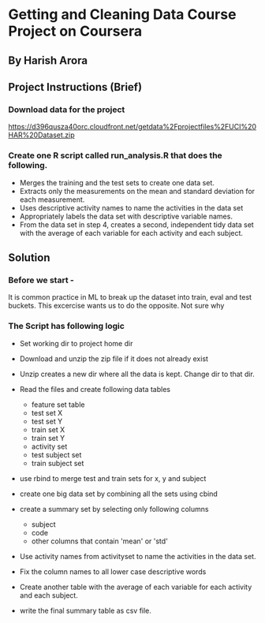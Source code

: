 
# Getting and Cleaning Data Course Project on Coursera
## By Harish Arora

## Project Instructions (Brief)
### Download data for the project
https://d396qusza40orc.cloudfront.net/getdata%2Fprojectfiles%2FUCI%20HAR%20Dataset.zip

### Create one R script called run_analysis.R that does the following.

- Merges the training and the test sets to create one data set.
- Extracts only the measurements on the mean and standard deviation for each measurement.
- Uses descriptive activity names to name the activities in the data set
- Appropriately labels the data set with descriptive variable names.
- From the data set in step 4, creates a second, independent tidy data set with the average of each variable for each activity and each subject.

## Solution

### Before we start -
It is common practice in ML to break up the dataset into train, eval and test buckets. This excercise wants us to do the opposite. Not sure why

### The Script has following logic

- Set working dir to project home dir
- Download and unzip the zip file if it does not already exist
- Unzip creates a new dir where all the data is kept. Change dir to that dir.
- Read the files and create following data tables
  - feature set table
  - test set X
  - test set Y
  - train set X
  - train set Y
  - activity set
  - test subject set
  - train subject set
 
 - use rbind to merge test and train sets for x, y and subject
 - create one big data set by combining all the sets using cbind
 - create a summary set by selecting only following columns
   - subject
   - code
   - other columns that contain 'mean' or 'std'
 - Use activity names from activityset to name the activities in the data set.
 - Fix the column names to all lower case descriptive words
 - Create another table with the average of each variable for each activity and each subject.
 - write the final summary table as csv file.
  
